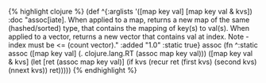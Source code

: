{% highlight clojure %}
(def
 ^{:arglists '([map key val] [map key val & kvs])
   :doc "assoc[iate]. When applied to a map, returns a new map of the
    same (hashed/sorted) type, that contains the mapping of key(s) to
    val(s). When applied to a vector, returns a new vector that
    contains val at index. Note - index must be <= (count vector)."
   :added "1.0"
   :static true}
 assoc
 (fn ^:static assoc
   ([map key val] (. clojure.lang.RT (assoc map key val)))
   ([map key val & kvs]
    (let [ret (assoc map key val)]
      (if kvs
        (recur ret (first kvs) (second kvs) (nnext kvs))
        ret)))))
{% endhighlight %}
